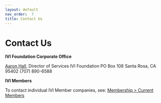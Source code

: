 ```yaml
---
layout: default
nav_order:  7
title: Contact Us
---
```


# Contact Us



**IVI Foundation Corporate Office**

[Aaron Hall](mailto:execdir@ivifoundation.org), Director of Services
IVI Foundation
PO Box 108
Santa Rosa, CA 95402
(707) 890-6588


**IVI Members**

To contact individual IVI Member companies, see: [Membership \> Current Members](membership/current_members.html)

